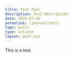 ```yaml
---
title: Test Post
description: Test Description
date: 2025-07-19
permalink: /journal/test/
tags: posts
type: article
layout: post.njk
---
```


This is a test.
